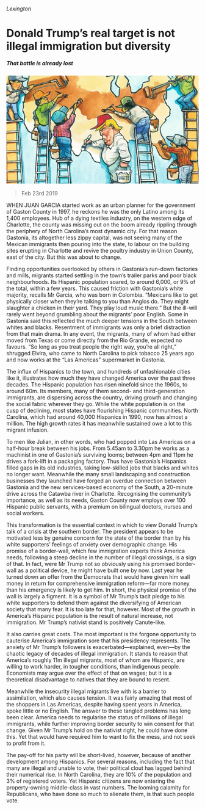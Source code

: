 ###### Lexington

# Donald Trump’s real target is not illegal immigration but diversity 

##### That battle is already lost 

![image](images/20190223_usd000.jpg) 

> Feb 23rd 2019 

WHEN JUAN GARCIA started work as an urban planner for the government of Gaston County in 1997, he reckons he was the only Latino among its 1,400 employees. Hub of a dying textiles industry, on the western edge of Charlotte, the county was missing out on the boom already rippling through the periphery of North Carolina’s most dynamic city. For that reason Gastonia, its altogether less zippy capital, was not seeing many of the Mexican immigrants then pouring into the state, to labour on the building sites erupting in Charlotte and revive the poultry industry in Union County, east of the city. But this was about to change. 

Finding opportunities overlooked by others in Gastonia’s run-down factories and mills, migrants started settling in the town’s trailer parks and poor black neighbourhoods. Its Hispanic population soared, to around 6,000, or 9% of the total, within a few years. This caused friction with Gastonia’s white majority, recalls Mr Garcia, who was born in Colombia. “Mexicans like to get physically closer when they’re talking to you than Anglos do. They might slaughter a chicken in their yard. They play loud music there.” But the ill-will rarely went beyond grumbling about the migrants’ poor English. Some in Gastonia said this reflected the much deeper tensions in the South between whites and blacks. Resentment of immigrants was only a brief distraction from that main drama. In any event, the migrants, many of whom had either moved from Texas or come directly from the Rio Grande, expected no favours. “So long as you treat people the right way, you’re all right,” shrugged Elvira, who came to North Carolina to pick tobacco 25 years ago and now works at the “Las Americas” supermarket in Gastonia. 

The influx of Hispanics to the town, and hundreds of unfashionable cities like it, illustrates how much they have changed America over the past three decades. The Hispanic population has risen ninefold since the 1960s, to around 60m. Its members, many of them second- and third-generation immigrants, are dispersing across the country, driving growth and changing the social fabric wherever they go. While the white population is on the cusp of declining, most states have flourishing Hispanic communities. North Carolina, which had around 40,000 Hispanics in 1990, now has almost a million. The high growth rates it has meanwhile sustained owe a lot to this migrant infusion. 

To men like Julian, in other words, who had popped into Las Americas on a half-hour break between his jobs. From 5.45am to 3.30pm he works as a machinist in one of Gastonia’s surviving looms; between 4pm and 11pm he drives a fork-lift in a packaging factory. Thus have Gastonia’s Hispanics filled gaps in its old industries, taking low-skilled jobs that blacks and whites no longer want. Meanwhile the many small landscaping and construction businesses they launched have forged an overdue connection between Gastonia and the new services-based economy of the South, a 20-minute drive across the Catawba river in Charlotte. Recognising the community’s importance, as well as its needs, Gaston County now employs over 100 Hispanic public servants, with a premium on bilingual doctors, nurses and social workers. 

This transformation is the essential context in which to view Donald Trump’s talk of a crisis at the southern border. The president appears to be motivated less by genuine concern for the state of the border than by his white supporters’ feelings of anxiety over demographic change. His promise of a border-wall, which few immigration experts think America needs, following a steep decline in the number of illegal crossings, is a sign of that. In fact, were Mr Trump not so obviously using his promised border-wall as a political device, he might have built one by now. Last year he turned down an offer from the Democrats that would have given him wall money in return for comprehensive immigration reform—far more money than his emergency is likely to get him. In short, the physical promise of the wall is largely a figment. It is a symbol of Mr Trump’s tacit pledge to his white supporters to defend them against the diversifying of American society that many fear. It is too late for that, however. Most of the growth in America’s Hispanic population is the result of natural increase, not immigration. Mr Trump’s nativist stand is positively Canute-like. 

It also carries great costs. The most important is the forgone opportunity to cauterise America’s immigration sore that his presidency represents. The anxiety of Mr Trump’s followers is exacerbated—explained, even—by the chaotic legacy of decades of illegal immigration. It stands to reason that America’s roughly 11m illegal migrants, most of whom are Hispanic, are willing to work harder, in tougher conditions, than indigenous people. Economists may argue over the effect of that on wages; but it is a theoretical disadvantage to natives that they are bound to resent. 

Meanwhile the insecurity illegal migrants live with is a barrier to assimilation, which also causes tension. It was fairly amazing that most of the shoppers in Las Americas, despite having spent years in America, spoke little or no English. The answer to these tangled problems has long been clear. America needs to regularise the status of millions of illegal immigrants, while further improving border security to win consent for that change. Given Mr Trump’s hold on the nativist right, he could have done this. Yet that would have required him to want to fix the mess, and not seek to profit from it. 

The pay-off for his party will be short-lived, however, because of another development among Hispanics. For several reasons, including the fact that many are illegal and unable to vote, their political clout has lagged behind their numerical rise. In North Carolina, they are 10% of the population and 3% of registered voters. Yet Hispanic citizens are now entering the property-owning middle-class in vast numbers. The looming calamity for Republicans, who have done so much to alienate them, is that such people vote. 

